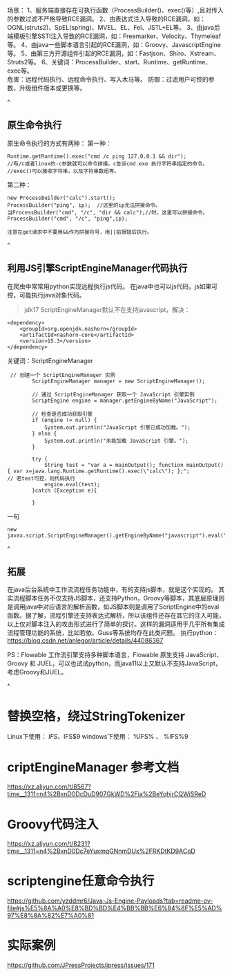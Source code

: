 场景：
  1、服务端直接存在可执行函数（ProcessBuilder()、exec()等）,且对传入的参数过滤不严格导致RCE漏洞。
  2、由表达式注入导致的RCE漏洞，如：OGNL(struts2)、SpEL(spring)、MVEL、EL、Fel、JSTL+EL等。
  3、由java后端模板引擎SSTI注入导致的RCE漏洞，如：Freemarker、Velocity、Thymeleaf等。
  4、由java一些脚本语言引起的RCE漏洞，如：Groovy、JavascriptEngine等。
  5、由第三方开源组件引起的RCE漏洞，如：Fastjson、Shiro、Xstream、Struts2等。
  6、关键词：ProcessBuilder、start、Runtime、getRuntime、exec等。    
危害：远程代码执行、远程命令执行、写入木马等。
防御：过滤用户可控的参数，升级组件版本或更换等。

^
## **原生命令执行**
原生命令执行的方式有两种：
第一种：
```
Runtime.getRuntime().exec("cmd /c ping 127.0.0.1 && dir");
//有/c或者linux的-c参数就可以命令拼接。c告诉cmd.exe 执行字符串指定的命令。
//exec()可以接收字符串，以及字符串数组等。
```
第二种：
```
new ProcessBuilder("calc").start();
ProcessBuilder("ping", ip);  //这里的ip无法拼接命令。
当ProcessBuilder("cmd", "/c", "dir && calc");//时，这里可以拼接命令。
ProcessBuilder("cmd", "/c", "ping",ip);

注意在get请求中不要用&&作为拼接符号，用||前报错后执行。
```

^
## **利用JS引擎ScriptEngineManager代码执行**
在爬虫中常常用python实现远程执行js代码。
在java中也可以js代码，js如果可控，可能执行java对象代码。
>jdk17 ScriptEngineManager默认不在支持javascript，解决：
```
<dependency>
    <groupId>org.openjdk.nashorn</groupId>
    <artifactId>nashorn-core</artifactId>
    <version>15.3</version>
</dependency>
```
关键词：ScriptEngineManager
```
 // 创建一个 ScriptEngineManager 实例
        ScriptEngineManager manager = new ScriptEngineManager();

        // 通过 ScriptEngineManager 获取一个 JavaScript 引擎实例
        ScriptEngine engine = manager.getEngineByName("JavaScript");

        // 检查是否成功获取引擎
        if (engine != null) {
            System.out.println("JavaScript 引擎已成功加载。");
        } else {
            System.out.println("未能加载 JavaScript 引擎。");
        }

        try {
            String test = "var a = mainOutput(); function mainOutput() { var x=java.lang.Runtime.getRuntime().exec(\"calc\"); };";
// 若test可控，则代码执行
            engine.eval(test);
        }catch (Exception e){

        }
```
一句
```
new javax.script.ScriptEngineManager().getEngineByName("javascript").eval("java.lang.Runtime.getRuntime().exec('calc')");
```



^
## **拓展**
在java后台系统中工作流流程任务功能中，有的支持js脚本，就是这个实现的。
其实流程脚本任务不仅支持JS脚本，还支持Python，Groovy等脚本，其底层原理则是调用java中对应语言的解析函数，如JS脚本则是调用了ScriptEngine中的eval函数。据了解，流程引擎还支持表达式解析，所以该组件还存在其它的注入可能，以上仅对脚本注入的攻击形式进行了简单的探讨。这样的漏洞适用于几乎所有集成流程管理功能的系统，比如若依、Guss等系统均存在此类问题。
执行python：<https://blog.csdn.net/anlegor/article/details/44086367>


PS：Flowable 工作流引擎支持多种脚本语言，Flowable 原生支持 JavaScript、Groovy 和 JUEL，可以也试试python，而java11以上又默认不支持JavaScript，考虑Groovy和JUEL。



^
# 替换空格，绕过StringTokenizer

Linux下使用： ${IFS} 、 $IFS$9 windows下使用： %IFS% 、 %IFS%9

# criptEngineManager 参考文档

<https://xz.aliyun.com/t/8567?time__1311=n4%2BxnD0DcDuD907GkWD%2Fia%2BeYqhjrCQWiSReD>

# Groovy代码注入

<https://xz.aliyun.com/t/8231?time__1311=n4%2BxnD0Dc7eYuxmqGNnmDUx%2FRKDtKD9ACoD>

# scriptengine任意命令执行

<https://github.com/yzddmr6/Java-Js-Engine-Payloads?tab=readme-ov-file#js%E5%8A%A0%E8%BD%BD%E4%BB%BB%E6%84%8F%E5%AD%97%E8%8A%82%E7%A0%81>

# 实际案例

<https://github.com/JPressProjects/jpress/issues/171>

